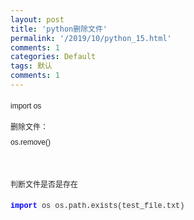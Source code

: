 ```yaml
---
layout: post
title: 'python删除文件'
permalink: '/2019/10/python_15.html'
comments: 1
categories: Default
tags: 默认
comments: 1
---
```

<p style="margin: 10px auto; line-height: 24px; font-size: 12px; color: #222222; font-family: Verdana, Arial, Helvetica, sans-serif;">import os</p>

<p style="margin: 10px auto; line-height: 24px; font-size: 12px; color: #222222; font-family: Verdana, Arial, Helvetica, sans-serif;">删除文件：&nbsp;<br/>os.remove()</p>

<p style="margin: 10px auto; line-height: 24px; font-size: 12px; color: #222222; font-family: Verdana, Arial, Helvetica, sans-serif;">&nbsp;</p>

<p style="margin: 10px auto; line-height: 24px; font-size: 12px; color: #222222; font-family: Verdana, Arial, Helvetica, sans-serif;">判断文件是否是存在</p>

<p style="margin: 10px auto; line-height: 24px; font-size: 12px; color: #222222; font-family: Verdana, Arial, Helvetica, sans-serif;"><span class="hljs-keyword" style="margin: 0px; padding: 0px; color: #333333; font-family: Consolas, Inconsolata, Courier, monospace; font-size: 11.9px; white-space: pre; font-weight: bold;"><span class="hljs-keyword" style="margin: 0px; padding: 0px; color: #0000ff;">import</span></span><span style="color: #333333; font-family: Consolas, Inconsolata, Courier, monospace; font-size: 11.9px; white-space: pre; background-color: #f8f8f8;"> os os.path.exists(test_file.txt)</span></p>